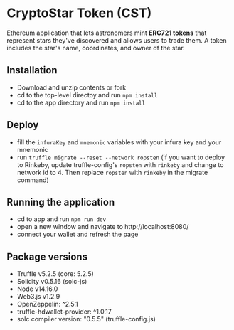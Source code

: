 # CryptoStar Token (CST)

Ethereum application that lets astronomers mint **ERC721 tokens** that represent stars they've discovered and allows users to trade them. A token includes the star's name, coordinates, and owner of the star.

## Installation
- Download and unzip contents or fork
- cd to the top-level directoy and run `npm install`
- cd to the app directory and run `npm install`

## Deploy
- fill the `infuraKey` and `mnemonic` variables with your infura key and your mnemonic
- run `truffle migrate --reset --network ropsten` (if you want to deploy to Rinkeby, update truffle-config's `ropsten` with `rinkeby` and change to network id to 4. Then replace `ropsten` with `rinkeby` in the migrate command)


## Running the application
- cd to app and run `npm run dev`
- open a new window and navigate to http://localhost:8080/
- connect your wallet and refresh the page

## Package versions

- Truffle v5.2.5 (core: 5.2.5)
- Solidity v0.5.16 (solc-js)
- Node v14.16.0
- Web3.js v1.2.9
- OpenZeppelin: ^2.5.1
- truffle-hdwallet-provider: ^1.0.17
- solc compiler version: "0.5.5" (truffle-config.js)